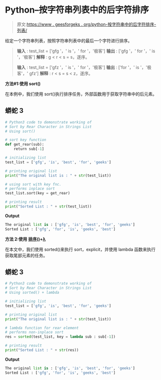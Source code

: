 # Python–按字符串列表中的后字符排序

> 原文:[https://www . geesforgeks . org/python-按字符串中的后字符排序-列表/](https://www.geeksforgeeks.org/python-sort-by-rear-character-in-strings-list/)

给定一个字符串列表，按照字符串列表中的最后一个字符进行排序。

> **输入** : test_list = ['gfg '，' is '，' for '，'极客']
> **输出** : ['gfg '，' for '，' is '，'极客']
> **解释** : g < r < s = s，遂序。
> 
> **输入** : test_list = ['gfz '，' is '，' for '，'极客']
> **输出** : ['for '，' is '，'极客'，' gfz']
> **解释** : r < s = s < z，遂序。

**方法#1:使用 sort()**

在本例中，我们使用 sort()执行排序任务，外部函数用于获取字符串中的后元素。

## 蟒蛇 3

```py
# Python3 code to demonstrate working of
# Sort by Rear Character in Strings List
# Using sort()

# sort key function
def get_rear(sub):
    return sub[-1]

# initializing list
test_list = ['gfg', 'is', 'best', 'for', 'geeks']

# printing original list
print("The original list is : " + str(test_list))

# using sort with key fnc.
# performs inplace sort
test_list.sort(key = get_rear)

# printing result
print("Sorted List : " + str(test_list))
```

**Output**

```py
The original list is : ['gfg', 'is', 'best', 'for', 'geeks']
Sorted List : ['gfg', 'for', 'is', 'geeks', 'best']
```

**方法 2:使用** [**排序()**](https://www.geeksforgeeks.org/sorted-function-python/)**+**[**λ**](https://www.geeksforgeeks.org/python-lambda/)

在本文中，我们使用 sorted()来执行 sort，explicit，并使用 lambda 函数来执行获取尾部元素的任务。

## 蟒蛇 3

```py
# Python3 code to demonstrate working of
# Sort by Rear Character in Strings List
# Using sorted() + lambda

# initializing list
test_list = ['gfg', 'is', 'best', 'for', 'geeks']

# printing original list
print("The original list is : " + str(test_list))

# lambda function for rear element
# performs non-inplace sort
res = sorted(test_list, key = lambda sub : sub[-1])

# printing result
print("Sorted List : " + str(res))
```

**Output**

```py
The original list is : ['gfg', 'is', 'best', 'for', 'geeks']
Sorted List : ['gfg', 'for', 'is', 'geeks', 'best']
```